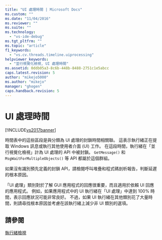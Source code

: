 ```yaml
---
title: "UI 處理時間 | Microsoft Docs"
ms.custom: ""
ms.date: "11/04/2016"
ms.reviewer: ""
ms.suite: ""
ms.technology: 
  - "vs-ide-debug"
ms.tgt_pltfrm: ""
ms.topic: "article"
f1_keywords: 
  - "vs.cv.threads.timeline.uiprocessing"
helpviewer_keywords: 
  - "並行視覺化檢視, UI 處理時間"
ms.assetid: 0ddb05a3-8c6b-448b-8488-2751c1e5abcc
caps.latest.revision: 5
author: "mikejo5000"
ms.author: "mikejo"
manager: "ghogen"
caps.handback.revision: 5
---
```

# UI 處理時間
[!INCLUDE[vs2017banner](../code-quality/includes/vs2017banner.md)]

時間表中的這些區段是與分類為 UI 處理的封鎖時間相關聯。  這表示執行緒正在提取 Windows 訊息或執行其他使用者介面 \(UI\) 工作。  在這段時間，執行緒在「並行視覺化檢視」計為 UI 處理的 API 中被封鎖。  `GetMessage()` 和 `MsgWaitForMultipleObjects()` 等 API 都屬於這個群組。  
  
 如果沒有識別預先定義的封鎖 API，請檢閱呼叫堆疊和程式碼剖析報告，判斷延遲的根本原因。  
  
 「UI 處理」類別對於了解 GUI 應用程式的回應很重要，而且適用於依賴 UI 回應的應用程式。  例如，如果應用程式中的 UI 執行緒在「UI 處理」中達到 100% 時間，表示回應狀況可能非常良好。  不過，如果 UI 執行緒在其他類別花了大量時間，則請尋找根本原因並考慮在該執行緒上減少非 UI 類別的選項。  
  
## 請參閱  
 [執行緒檢視](../profiling/threads-view-parallel-performance.md)